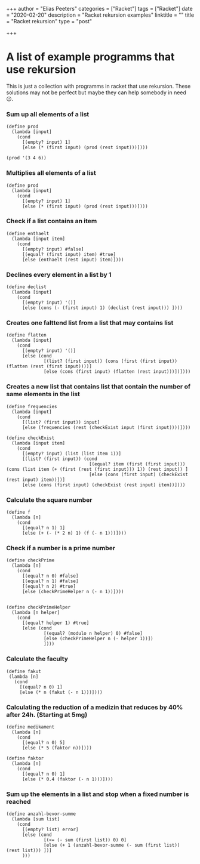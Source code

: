 +++
author = "Elias Peeters"
categories = ["Racket"]
tags = ["Racket"]
date = "2020-02-20"
description = "Racket rekursion examples"
linktitle = ""
title = "Racket rekursion"
type = "post"

+++

# A list of example programms that use rekursion

This is just a collection with programms in racket that use rekursion. These solutions may not be perfect but maybe they can help somebody in need 😉.

### Sum up all elements of a list

```rktl
(define prod
  (lambda [input]
    (cond
      [(empty? input) 1]
      [else (* (first input) (prod (rest input)))])))

(prod '(3 4 6))
```

### Multiplies all elements of a list
```rktl
(define prod
  (lambda [input]
    (cond
      [(empty? input) 1]
      [else (* (first input) (prod (rest input)))])))
```

### Check if a list contains an item
```rktl
(define enthaelt
  (lambda [input item]
    (cond
      [(empty? input) #false]
      [(equal? (first input) item) #true]
      [else (enthaelt (rest input) item)])))
```    
### Declines every element in a list by 1
```rktl
(define declist
  (lambda [input]
    (cond
      [(empty? input) '()]
      [else (cons (- (first input) 1) (declist (rest input))) ])))
```
### Creates one falttend list from a list that may contains list
```rktl
(define flatten
  (lambda [input]
    (cond
      [(empty? input) '()]
      [else (cond
              [(list? (first input)) (cons (first (first input)) (flatten (rest (first input))))]
              [else (cons (first input) (flatten (rest input)))])])))
```
### Creates a new list that contains list that contain the number of same elements in the list
```rktl
(define frequencies
  (lambda [input]
    (cond
      [(list? (first input)) input]
      [else (frequencies (rest (checkExist input (first input))))])))

(define checkExist
  (lambda [input item]
    (cond
      [(empty? input) (list (list item 1))]
      [(list? (first input)) (cond
                               [(equal? item (first (first input))) (cons (list item (+ (first (rest (first input))) 1)) (rest input)) ]
                               [else (cons (first input) (checkExist (rest input) item))])]
      [else (cons (first input) (checkExist (rest input) item))])))
```

### Calculate the square number
```rktl
(define f
  (lambda [n]
    (cond
      [(equal? n 1) 1]
      [else (+ (- (* 2 n) 1) (f (- n 1)))]))) 
```

### Check if a number is a prime number
```rktl
(define checkPrime
  (lambda [n]
    (cond
      [(equal? n 0) #false]
      [(equal? n 1) #false]
      [(equal? n 2) #true]
      [else (checkPrimeHelper n (- n 1))])))
      

(define checkPrimeHelper
  (lambda [n helper]
    (cond
      [(equal? helper 1) #true]
      [else (cond
              [(equal? (modulo n helper) 0) #false]
              [else (checkPrimeHelper n (- helper 1))])
              ])))
```

### Calculate the faculty
```rktl
(define fakut
 (lambda [n]
   (cond
     [(equal? n 0) 1]
     [else (* n (fakut (- n 1)))])))
```

### Calculating the reduction of a medizin that reduces by 40% after 24h. (Starting at 5mg)
```rktl
(define medikament
  (lambda [n]
    (cond
      [(equal? n 0) 5]
      [else (* 5 (faktor n))])))

(define faktor
  (lambda [n]
    (cond
      [(equal? n 0) 1]
      [else (* 0.4 (faktor (- n 1)))])))
```

### Sum up the elements in a list and stop when a fixed number is reached
```rktl
(define anzahl-bevor-summe
  (lambda [sum list]
    (cond
      [(empty? list) error]
      [else (cond
              [(<= (- sum (first list)) 0) 0]
              [else (+ 1 (anzahl-bevor-summe (- sum (first list)) (rest list))) ])]
      )))
```
